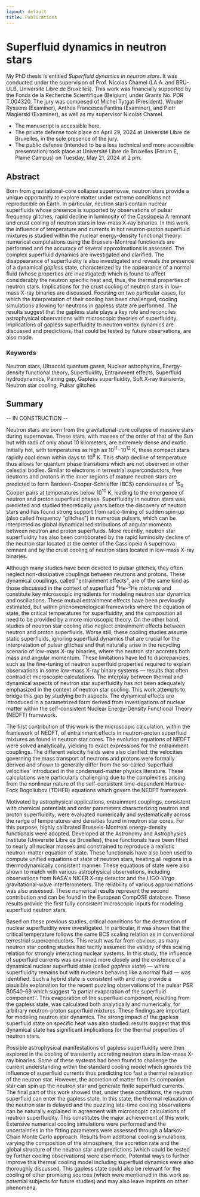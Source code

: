 ```yaml
---
layout: default
title: Publications
---
```


# Superfluid dynamics in neutron stars

My PhD thesis is entitled *Superfluid dynamics in neutron stars*. It was conducted under the supervision of Prof. Nicolas Chamel (I.A.A. and BRU-ULB, Université Libre de Bruxelles). This work was financially supported by the Fonds de la Recherche Scientifique (Belgium) under Grants No. PDR T.004320. The jury was composed of Michel Tytgat (President), Wouter Ryssens (Examiner), Anthea Francesca Fantina (Examiner), and Piotr Magierski (Examiner), as well as my supervisor Nicolas Chamel.

- The manuscript is accessible here.
- The private defense took place on April 29, 2024 at Université Libre de Bruxelles, in the sole presence of the jury.
- The public defense (intended to be a less technical and more accessible presentation) took place at Université Libre de Bruxelles (Forum E, Plaine Campus) on Tuesday, May 21, 2024 at 2 pm.

## Abstract

Born from gravitational-core collapse supernovae, neutron stars provide a unique opportunity to explore matter under extreme conditions not reproducible on Earth. In particular, neutron stars contain nuclear superfluids whose presence is supported by observations of pulsar frequency glitches, rapid decline in luminosity of the Cassiopeia A remnant and crust cooling of neutron stars in low-mass X-ray binaries. In this work, the influence of temperature and currents in hot neutron-proton
superfluid mixtures is studied within the nuclear energy-density functional theory: numerical computations using the Brussels-Montreal functionals are performed and the accuracy of several approximations is assessed. The complex superfluid dynamics are investigated and clarified.  The disappearance of superfluidity is also investigated and reveals the presence of a dynamical *gapless* state, characterized by the appearance of a normal fluid (whose properties are investigated) which is found to affect considerably the neutron specific heat and, thus, the thermal properties of neutron stars. Implications for the crust cooling of neutron stars in low-mass X-ray binaries are discussed. Focusing on two particular cases, for which the interpretation of their cooling has been challenged, cooling simulations allowing for neutrons in gapless state are performed. The results suggest that the gapless state plays a key role and reconciles astrophysical observations with microscopic theories of superfluidity. Implications of gapless superfluidity to neutron vortex dynamics are discussed and predictions, that could be tested by future observations, are also made.

### Keywords

Neutron stars, Ultracold quantum gases, Nuclear astrophysics, Energy-density functional theory, Superfluidity, Entrainment effects, Superfluid hydrodynamics, Pairing gap, Gapless superfluidity, Soft X-ray transients, Neutron star cooling, Pulsar glitches

## Summary 

-- IN CONSTRUCTION -- 

Neutron stars are born from the gravitational-core collapse of massive stars during supernovae. These stars, with masses of the order of that of the Sun but with radii of only about 10 kilometers, are extremely dense and exotic. Initially hot, with temperatures as high as 10<sup>11</sup>−10<sup>12</sup> K, these compact stars rapidly cool down within days to 10<sup>9</sup> K. This sharp decline of temperature thus allows for quantum phase transitions which are not observed in other
celestial bodies. Similar to electrons in terrestrial superconductors, free neutrons and protons in the inner regions of mature neutron stars are predicted
to form Bardeen-Cooper-Schrieffer (BCS) condensates of <sup>1</sup>S<sub>0</sub> Cooper pairs at temperatures below 10<sup>10</sup> K, leading to the emergence of neutron and proton superfluid phases. Superfluidity in neutron stars was predicted and studied theoretically years before the discovery of neutron stars and has found strong support from radio-timing of sudden spin-up (also called frequency "glitches") in numerous pulsars, which can be interpreted as global dynamical redistributions of angular momenta between neutron and proton superfluids. More recently, neutron star superfluidity has also been corroborated by the rapid luminosity decline of the neutron star located at the center of the Cassiopeia A supernova remnant and by the crust cooling of neutron stars located in low-mass X-ray binaries.

Although many studies have been devoted to pulsar glitches, they often neglect non-dissipative couplings between neutrons and protons. These dynamical couplings, called "entrainment effects", are of the same kind as those discussed in the context of superfluid <sup>4</sup>He-<sup>3</sup>He mixtures and constitute key microscopic ingredients for modeling neutron star dynamics and oscillations. These mutual entrainment effects have been previously estimated, but within phenomenological frameworks where the equation of state, the critical temperatures for superfluidity, and the composition all need to be provided by a more microscopic theory. On the other hand, studies of neutron star cooling also neglect entrainment effects between neutron and proton superfluids. Worse still, these cooling studies assume static superfluids, ignoring superfluid dynamics that are crucial for the interpretation of pulsar glitches and that
naturally arise in the recycling scenario of low-mass X-ray binaries, where the neutron star accretes both mass and angular momentum. These limitations have led to discrepancies, such as the fine-tuning of neutron superfluid properties required to explain observations in some low-mass X-ray binary systems — results that often contradict microscopic calculations. The interplay between thermal and dynamical aspects of neutron star superfluidity has not been adequately emphasized in the context of neutron star cooling. This work attempts to bridge this gap by studying both aspects. The dynamical effects are introduced in a parametrized form derived from investigations of nuclear matter within the self-consistent Nuclear Energy-Density Functional Theory (NEDFT) framework.

The first contribution of this work is the microscopic calculation, within the framework of NEDFT, of entrainment effects in neutron-proton superfluid mixtures as found in neutron star cores. The evolution equations of NEDFT were solved analytically, yielding to exact expressions for the entrainment couplings. The different velocity fields were also clarified: the velocities governing the mass transport of neutrons and protons were formally derived and shown to generally differ from the so-called ‘superfluid velocities’ introduced in the condensed-matter physics literature. These calculations were particularly challenging due to the complexities arising from the nonlinear nature of the self-consistent time-dependent Hartree-Fock Bogoliubov (TDHFB) equations which govern the NEDFT framework.

Motivated by astrophysical applications, entrainment couplings, consistent with chemical potentials and order parameters characterizing neutron and proton superfluidity, were evaluated numerically and systematically across the range of temperatures and densities found in neutron star cores. For this purpose, highly calibrated Brussels-Montreal energy-density functionals were adopted. Developed at the Astronomy and Astrophysics Institute (Université Libre de Bruxelles), these functionals have been fitted to nearly all nuclear masses and constrained to reproduce a realistic neutron-matter equation of state. These functionals have also been used to compute unified equations of state of neutron stars, treating all regions in a thermodynamically consistent manner. These equations of state were also shown to match with various astrophysical observations, including observations from NASA's NICER X-ray detector and the LIGO-Virgo gravitational-wave interferometers. The reliability of various approximations was also assessed. These numerical results represent the second contribution and can be found in the European CompOSE database. These results provide the first fully consistent microscopic inputs for modeling superfluid neutron stars. 

Based on these previous studies, critical conditions for the destruction of nuclear superfluidity were investigated. In particular, it was shown that the critical temperature follows the same BCS scaling relation as in conventional terrestrial superconductors. This result was far from obvious, as many neutron star cooling studies had tacitly assumed the validity of this scaling relation for strongly interacting nuclear systems. In this study, the influence of superfluid currents was examined more closely and the existence of a dynamical nuclear superfluid state (called *gapless state*) — where superfluidity remains but with nucleons behaving like a normal fluid — was identified. Such a hybrid state is consistent with and may provide a plausible explanation for the recent puzzling observations of the pulsar PSR B0540-69 which suggest ‘‘a partial evaporation of the superfluid component’’. This evaporation of the superfluid component, resulting from the gapless state, was calculated both analytically and numerically, for arbitrary neutron-proton superfluid mixtures. These findings are important for modeling neutron star dynamics. The strong impact of the gapless superfluid state on specific heat was also studied: results suggest that this dynamical state has significant implications for the thermal properties of neutron stars.

Possible astrophysical manifestations of gapless superfluidity were then
explored in the cooling of transiently accreting neutron stars in low-mass X-ray binaries. Some of these systems had been found to challenge the current understanding within the standard cooling model which ignores the influence of superfluid currents thus predicting too fast a thermal relaxation of the neutron star. However, the accretion of matter from its companion star can spin up the neutron star and generate finite superfluid currents. The final part of this work showed that, under these conditions, the neutron superfluid can enter the gapless state. In this state, the thermal relaxation of the neutron star is delayed and the puzzling late-time cooling observations can be naturally explained in agreement with microscopic calculations of neutron superfluidity. This constitutes the major achievement of this work. Extensive numerical cooling simulations were performed and the uncertainties in the fitting parameters were assessed through a Markov-Chain Monte Carlo approach. Results from additional cooling simulations, varying the composition of the atmosphere, the accretion rate and the global structure of the neutron star and predictions (which could be tested by further cooling observations) were also made. Potential ways to further improve this thermal cooling model including superfluid dynamics were also thoroughly discussed. This gapless state could also be relevant for the cooling of other promising sources (which were mentioned in this work as potential subjects for future studies) and may also leave imprints on other phenomena.

